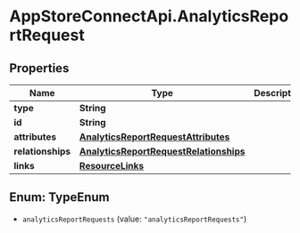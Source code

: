 # AppStoreConnectApi.AnalyticsReportRequest

## Properties

Name | Type | Description | Notes
------------ | ------------- | ------------- | -------------
**type** | **String** |  | 
**id** | **String** |  | 
**attributes** | [**AnalyticsReportRequestAttributes**](AnalyticsReportRequestAttributes.md) |  | [optional] 
**relationships** | [**AnalyticsReportRequestRelationships**](AnalyticsReportRequestRelationships.md) |  | [optional] 
**links** | [**ResourceLinks**](ResourceLinks.md) |  | [optional] 



## Enum: TypeEnum


* `analyticsReportRequests` (value: `"analyticsReportRequests"`)




